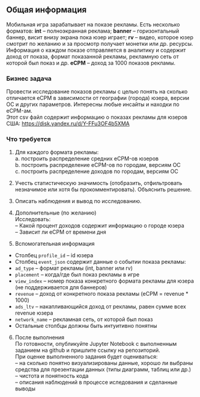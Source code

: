 
## Общая информация

Мобильная игра зарабатывает на показе рекламы. Есть несколько форматов:
**int** – полноэкранная реклама; 
**banner** – горизонтальный баннер, висит внизу экрана пока юзер играет; 
**rv** – видео, которое юзер смотрит по желанию и за просмотр получает монетки или др. ресурсы. 
Информация о каждом показе отправляется в аналитику и содержит доход от показа, формат показанной рекламы, рекламную сеть от которой был показ и др.
**eCPM** – доход за 1000 показов рекламы.

### Бизнес задача
Провести исследование показов рекламы с целью понять на сколько
отличается eCPM в зависимости от географии (города) юзера, версии ОС и
других параметров. Интересны любые инсайты и находки по eCPM-ам.  
Этот csv файл содержит информацию о показах рекламы для юзеров США:
https://disk.yandex.ru/d/Y-FFu3OF4b5XMA

### Что требуется
1. Для каждого формата рекламы:  
a. построить распределение средних eCPM-ов юзеров  
b. построить распределение eCPM-ов по городам, версиям ОС  
c. построить распределение доходов по городам, версиям ОС  

2. Учесть статистическую значимость (отобразить, отфильтровать незначимое
или хотя бы прокомментировать). Объяснить решение.

3. Описать наблюдения и вывод по исследованию.  

4. Дополнительные (по желанию)  
Исследовать:  
– Какой процент доходов содержит информацию о городе юзера  
– Зависит ли eCPM от времени дня  

5. Вспомогательная информация  
* Столбец `profile_id` – id юзера  
* Столбец `event_json` содержит данные о событии показа рекламы:  
* `ad_type` – формат рекламы (int, banner или rv)  
* `placement` – когда/где был показ рекламы в игре  
* `view_index` – номер показа конкретного формата рекламы для юзера (не
поддерживается для баннеров)  
* `revenue` – доход от конкретного показа рекламы (eCPM = revenue * 1000)  
* `ads_ltv` – накапливающийся доход от рекламы, равен сумме всех revenue
юзера  
* `network_name` – рекламная сеть, от которой был показ  
* Остальные столбцы должны быть интуитивно понятны

6. После выполнения   
По готовности, опубликуйте Jupyter Notebook с выполненным заданием на
github и пришлите ссылку на репозиторий.  
При оценке выполненного задания будет оцениваться:  
– на сколько понятно визуализированы данные, хорошо ли выбраны
средства для презентации данных (типы диаграмм, таблиц или др.)  
– чистота и понятность кода  
– описания наблюдений в процессе иследования и сделанные выводы  
